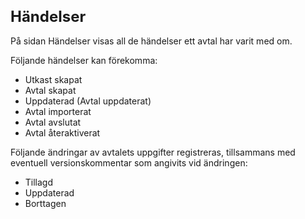 <style> 
h1 { font-size:24px; } 
h2 { font-size:22px; } 
h3 { font-size:20px; } 
h4 { font-size:18px; } 
h5 { font-size:16px; }  
table th { font-size:14px !important; text-align:left !important; }
table td { font-size:14px !important; text-align:left !important; }
</style>

# Händelser

På sidan Händelser visas all de händelser ett avtal har varit med om.

Följande händelser kan förekomma:
* Utkast skapat
* Avtal skapat
* Uppdaterad (Avtal uppdaterat)
* Avtal importerat
* Avtal avslutat
* Avtal återaktiverat

Följande ändringar av avtalets uppgifter registreras, tillsammans med eventuell versionskommentar som angivits vid ändringen:
* Tillagd
* Uppdaterad
* Borttagen
